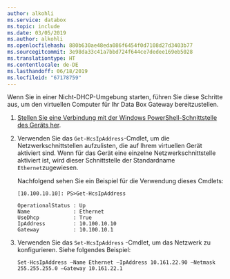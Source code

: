```yaml
---
author: alkohli
ms.service: databox
ms.topic: include
ms.date: 03/05/2019
ms.author: alkohli
ms.openlocfilehash: 880b630ae48eda086f6454f0d7108d27d3403b77
ms.sourcegitcommit: 3e98da33c41a7bbd724f644ce7dedee169eb5028
ms.translationtype: HT
ms.contentlocale: de-DE
ms.lasthandoff: 06/18/2019
ms.locfileid: "67178759"
---
```

Wenn Sie in einer Nicht-DHCP-Umgebung starten, führen Sie diese Schritte aus, um den virtuellen Computer für Ihr Data Box Gateway bereitzustellen.

1. [Stellen Sie eine Verbindung mit der Windows PowerShell-Schnittstelle des Geräts her](#connect-to-the-powershell-interface).
2. Verwenden Sie das `Get-HcsIpAddress`-Cmdlet, um die Netzwerkschnittstellen aufzulisten, die auf Ihrem virtuellen Gerät aktiviert sind. Wenn für das Gerät eine einzelne Netzwerkschnittstelle aktiviert ist, wird dieser Schnittstelle der Standardname `Ethernet`zugewiesen.

    Nachfolgend sehen Sie ein Beispiel für die Verwendung dieses Cmdlets:

    ```
    [10.100.10.10]: PS>Get-HcsIpAddress

    OperationalStatus : Up
    Name              : Ethernet
    UseDhcp           : True
    IpAddress         : 10.100.10.10
    Gateway           : 10.100.10.1
    ```

3. Verwenden Sie das `Set-HcsIpAddress` -Cmdlet, um das Netzwerk zu konfigurieren. Siehe folgendes Beispiel:

    ```
    Set-HcsIpAddress –Name Ethernet –IpAddress 10.161.22.90 –Netmask 255.255.255.0 –Gateway 10.161.22.1
    ```

